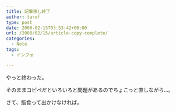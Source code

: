 ```yaml
---
title: 記事移し終了
author: tarof
type: post
date: 2008-02-15T03:53:42+00:00
url: /2008/02/15/article-copy-complete/
categories:
  - Note
tags:
  - インフォ

---
```

やっと終わった。

そのままコピペだといろいろと問題があるのでちょこっと直しながら…。
  
さて、飯食って出かけなければ。